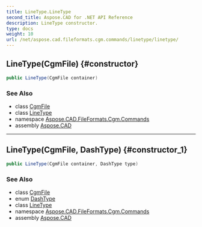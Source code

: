 ```yaml
---
title: LineType.LineType
second_title: Aspose.CAD for .NET API Reference
description: LineType constructor. 
type: docs
weight: 10
url: /net/aspose.cad.fileformats.cgm.commands/linetype/linetype/
---
```

## LineType(CgmFile) {#constructor}

```csharp
public LineType(CgmFile container)
```

### See Also

* class [CgmFile](../../../aspose.cad.fileformats.cgm/cgmfile/)
* class [LineType](../)
* namespace [Aspose.CAD.FileFormats.Cgm.Commands](../../linetype/)
* assembly [Aspose.CAD](../../../)

---

## LineType(CgmFile, DashType) {#constructor_1}

```csharp
public LineType(CgmFile container, DashType type)
```

### See Also

* class [CgmFile](../../../aspose.cad.fileformats.cgm/cgmfile/)
* enum [DashType](../../../aspose.cad.fileformats.cgm.enums/dashtype/)
* class [LineType](../)
* namespace [Aspose.CAD.FileFormats.Cgm.Commands](../../linetype/)
* assembly [Aspose.CAD](../../../)


